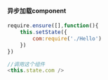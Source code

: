 #### 异步加载component

```javascript
require.ensure([],function(){
    this.setState({
        com:require('./Hello')
    })
})

//调用这个组件
<this.state.com />
```
